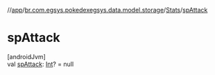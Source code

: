 //[app](../../../index.md)/[br.com.egsys.pokedexegsys.data.model.storage](../index.md)/[Stats](index.md)/[spAttack](sp-attack.md)

# spAttack

[androidJvm]\
val [spAttack](sp-attack.md): [Int](https://kotlinlang.org/api/latest/jvm/stdlib/kotlin/-int/index.html)? = null
